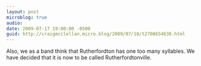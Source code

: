 ```yaml
---
layout: post
microblog: true
audio: 
date: 2009-07-17 19:00:00 -0500
guid: http://craigmcclellan.micro.blog/2009/07/18/t2708654638.html
---
```

Also, we as a band think that Rutherfordton has one too many syllables.  We have decided that it is now to be called Rutherfordtonville.
